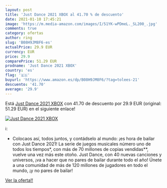 ```yaml
---
layout: post
title: 'Just Dance 2021 XBOX al 41.70 % de descuento'
date: 2021-01-10 17:45:21
image: 'https://m.media-amazon.com/images/I/51YK-wPDmeL._SL200_.jpg'
comments: true
category: ofertas
author: ring
slug: 'B08H9JM8F6-es'
actualPrice: 29.9 EUR
currency: EUR
price: 29.9
comparePrice: 51.29 EUR
prodname: 'Just Dance 2021 XBOX'
country: 'es'
flag: '🇪🇸'
buyurl: 'https://www.amazon.es/dp/B08H9JM8F6/?tag=tolees-21'
descuento: '41.70'
average: '29.9'
---
```


Está [Just Dance 2021 XBOX](https://www.amazon.es/dp/B08H9JM8F6/?tag=tolees-21) con 41.70 de descuento por 29.9 EUR (original: 51.29 EUR) en el siguiente enlace!

[![Just Dance 2021 XBOX](https://m.media-amazon.com/images/I/51YK-wPDmeL._SL200_.jpg)](https://www.amazon.es/dp/B08H9JM8F6/?tag=tolees-21)

ℹ️:

- Colocaos así, todos juntos, y contádselo al mundo: ¡es hora de bailar con Just Dance 2021! La serie de juegos musicales número uno de todos los tiempos*, con más de 70 millones de copias vendidas**, vuelve una vez más este otoño. Just Dance, con 40 nuevas canciones y universos, ¡va a hacer que no pares de bailar durante todo el año! Únete a una comunidad de más de 120 millones de jugadores en todo el mundo, ¡y no pares de bailar!

[Ver la oferta!!](https://www.amazon.es/dp/B08H9JM8F6/?tag=tolees-21)
